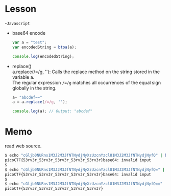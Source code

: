 # Lesson
-`Javascript`
 - base64 encode  
    ```js
    var a = "test";
    var encodedString = btoa(a);

    console.log(encodedString);
    ```  
 - replace()  
    a.replace(/=/g, ''): Calls the replace method on the string stored in the variable a.  
    The regular expression `/=/g` matches all occurrences of the equal sign globally in the string.
    ```js
    a= "abcdef=="
    a = a.replace(/=/g, '');

    console.log(a); // Output: "abcdef"
    ```

# Memo
read web source.  
```zsh
$ echo "cGljb0NURns1M3J2M3JfNTNydjNyXzUzcnYzcl81M3J2M3JfNTNydjNyfQ" | base64 -d
picoCTF{53rv3r_53rv3r_53rv3r_53rv3r_53rv3r}base64: invalid input
$
$ echo "cGljb0NURns1M3J2M3JfNTNydjNyXzUzcnYzcl81M3J2M3JfNTNydjNyfQ=" | base64 -d
picoCTF{53rv3r_53rv3r_53rv3r_53rv3r_53rv3r}base64: invalid input
$
$ echo "cGljb0NURns1M3J2M3JfNTNydjNyXzUzcnYzcl81M3J2M3JfNTNydjNyfQ==" | base64 -d
picoCTF{53rv3r_53rv3r_53rv3r_53rv3r_53rv3r}
```